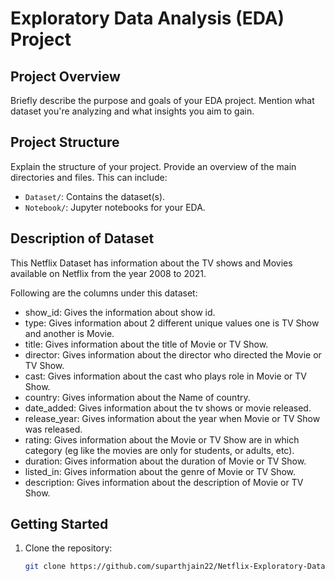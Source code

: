 # Exploratory Data Analysis (EDA) Project

## Project Overview

Briefly describe the purpose and goals of your EDA project. Mention what dataset you're analyzing and what insights you aim to gain.

## Project Structure

Explain the structure of your project. Provide an overview of the main directories and files. This can include:

- `Dataset/`: Contains the dataset(s).
- `Notebook/`: Jupyter notebooks for your EDA.

## Description of Dataset
This Netflix Dataset has information about the TV shows and Movies available on Netflix from the year 2008 to 2021.

Following are the columns under this dataset:

- show_id: Gives the information about show id.
- type: Gives information about 2 different unique values one is TV Show and another is Movie.
- title: Gives information about the title of Movie or TV Show.
- director: Gives information about the director who directed the Movie or TV Show.
- cast: Gives information about the cast who plays role in Movie or TV Show.
- country: Gives information about the Name of country.
- date_added: Gives information about the tv shows or movie released.
- release_year: Gives information about the year when Movie or TV Show was released.
- rating: Gives information about the Movie or TV Show are in which category (eg like the movies are only for students, or adults, etc).
- duration: Gives information about the duration of Movie or TV Show.
- listed_in: Gives information about the genre of Movie or TV Show.
- description: Gives information about the description of Movie or TV Show.

## Getting Started

1. Clone the repository:
   ```bash
   git clone https://github.com/suparthjain22/Netflix-Exploratory-Data-Analysis.git
